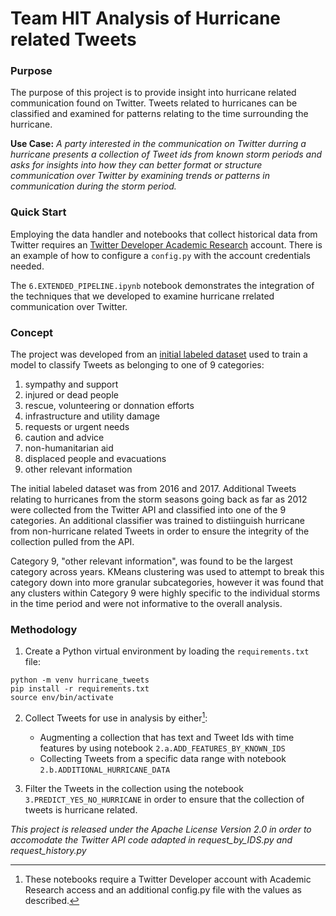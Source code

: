 # Team HIT Analysis of Hurricane related Tweets

### Purpose
The purpose of this project is to provide insight into hurricane related communication found on Twitter. Tweets related to hurricanes can be classified and examined for patterns relating to the time surrounding the hurricane. 

**Use Case:** *A party interested in the communication on Twitter durring a hurricane presents a collection of Tweet ids from known storm periods and asks for insights into how they can better format or structure communication over Twitter by examining trends or patterns in communication during the storm period.* 

### Quick Start
Employing the data handler and notebooks that collect historical data from Twitter requires an [Twitter Developer Academic Research](https://developer.twitter.com/en/products/twitter-api/academic-research) account. There is an example of how to configure a `config.py` with the account credentials needed.

The `6.EXTENDED_PIPELINE.ipynb` notebook demonstrates the integration of the techniques that we developed to examine hurricane rrelated communication over Twitter. 

### Concept
The project was developed from an [initial labeled dataset](https://crisisnlp.qcri.org/humaid_dataset.html#) used to train a model to classify Tweets as belonging to one of 9 categories:

1. sympathy and support
2. injured or dead people
3. rescue, volunteering or donnation efforts
4. infrastructure and utility damage
5. requests or urgent needs
6. caution and advice
7. non-humanitarian aid
8. displaced people and evacuations
9. other relevant information

The initial labeled dataset was from 2016 and 2017.  Additional Tweets relating to hurricanes from the storm seasons going back as far as 2012 were collected from the Twitter API and classified into one of the 9 categories. An additional classifier was trained to distiinguish hurricane from non-hurricane related Tweets in order to ensure the integrity of the collection pulled from the API. 

Category 9, "other relevant information", was found to be the largest category across years.  KMeans clustering was used to attempt to break this category down into more granular subcategories, however it was found that any clusters within Category 9 were highly specific to the individual storms in the time period and were not informative to the overall analysis.  

### Methodology
1. Create a Python virtual environment by loading the `requirements.txt` file:

```shell
python -m venv hurricane_tweets
pip install -r requirements.txt
source env/bin/activate
```

2. Collect Tweets for use in analysis by either[^1]:
   - Augmenting a collection that has text and Tweet Ids with time features by using notebook `2.a.ADD_FEATURES_BY_KNOWN_IDS`
   - Collecting Tweets from a specific data range with notebook `2.b.ADDITIONAL_HURRICANE_DATA` 

3. Filter the Tweets in the collection using the notebook `3.PREDICT_YES_NO_HURRICANE` in order to ensure that the collection of tweets is hurricane related. 


[^1]: These notebooks require a Twitter Developer account with Academic Research access and an additional config.py file with the values as described.



_This project is released under the Apache License Version 2.0 in order to accomodate the Twitter API code adapted in request_by_IDS.py and request_history.py_


